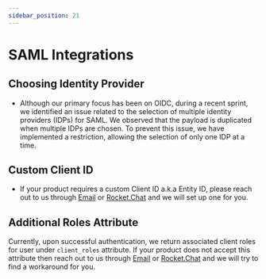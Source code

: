```yaml
---
sidebar_position: 21
---
```


# SAML Integrations

## Choosing Identity Provider

- Although our primary focus has been on OIDC, during a recent sprint, we identified an issue related to the selection of multiple identity providers (IDPs) for SAML. We observed that the payload is duplicated when multiple IDPs are chosen. To prevent this issue, we have implemented a restriction, allowing the selection of only one IDP at a time.

## Custom Client ID

- If your product requires a custom Client ID a.k.a Entity ID, please reach out to us through [Email](bcgov.sso@gov.bc.ca) or [Rocket.Chat](https://chat.developer.gov.bc.ca/channel/sso) and we will set up one for you.

## Additional Roles Attribute

Currently, upon successful authentication, we return associated client roles for user under `client_roles` attribute. If your product does not accept this attribute then reach out to us through [Email](bcgov.sso@gov.bc.ca) or [Rocket.Chat](https://chat.developer.gov.bc.ca/channel/sso) and we will try to find a workaround for you.
